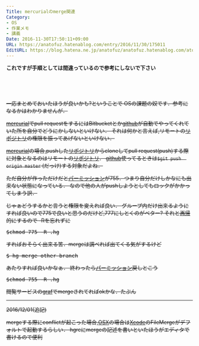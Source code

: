 ```yaml
---
Title: mercurialのmerge関連
Category:
- OS
- 作業メモ
- 講義
Date: 2016-11-30T17:50:11+09:00
URL: https://anatofuz.hatenablog.com/entry/2016/11/30/175011
EditURL: https://blog.hatena.ne.jp/anatofuz/anatofuz.hatenablog.com/atom/entry/8599973812278688551
---
```


<p><strong>これですが手順としては間違っているので参考にしないで下さい</strong></p>
<p> </p>
<p> </p>
<p><span style="text-decoration: line-through;">一応まとめておいたほうが良いかも?ということで OSの課題の奴です．参考になるかはわかりませんが．</span></p>
<p><span style="text-decoration: line-through;"><a class="keyword" href="http://d.hatena.ne.jp/keyword/mercurial">mercurial</a>でpull requestをするにはBitbucketとか<a class="keyword" href="http://d.hatena.ne.jp/keyword/github">github</a>が自動でやってくれていた所を自分でどうにかしないといけない． それは何かと言えば,リモートの<a class="keyword" href="http://d.hatena.ne.jp/keyword/%A5%EA%A5%DD%A5%B8%A5%C8%A5%EA">リポジトリ</a>の権限を振ってあげないといけない．</span></p>
<p><span style="text-decoration: line-through;"><a class="keyword" href="http://d.hatena.ne.jp/keyword/mercurial">mercurial</a>の場合,pushした<a class="keyword" href="http://d.hatena.ne.jp/keyword/%A5%EA%A5%DD%A5%B8%A5%C8%A5%EA">リポジトリ</a>からcloneしてpull request(push)する際に対象となるのはリモートの<a class="keyword" href="http://d.hatena.ne.jp/keyword/%A5%EA%A5%DD%A5%B8%A5%C8%A5%EA">リポジトリ</a>． <a class="keyword" href="http://d.hatena.ne.jp/keyword/github">github</a>使ってるときは<code>$git push  origin master</code> (だっけ)する対象だよね．</span></p>
<p><span style="text-decoration: line-through;">ただ自分が作っただけだと<a class="keyword" href="http://d.hatena.ne.jp/keyword/%A5%D1%A1%BC%A5%DF%A5%C3%A5%B7%A5%E7%A5%F3">パーミッション</a>が755．つまり自分だけしかなにも出来ない状態になっている． なので他の人がpushしようとしてもロックがかかってしまう訳．</span></p>
<p><span style="text-decoration: line-through;">じゃぁどうするかと言うと権限を変えれば良い． グループ内だけ出来るようにすれば良いので775で良いと思うのだけど,777にしとくのがベター? それと<a class="keyword" href="http://d.hatena.ne.jp/keyword/%BA%C6%B5%A2">再帰</a>的にするので -Rを忘れずに</span></p>
<pre class="code" data-lang="" data-unlink=""><span style="text-decoration: line-through;">$chmod 775 -R .hg</span></pre>
<p><span style="text-decoration: line-through;">すればおそらく出来る筈．mergeは調べれば出てくる気がするけど</span></p>
<pre class="code" data-lang="" data-unlink=""><span style="text-decoration: line-through;">$ hg merge other-branch</span></pre>
<p><span style="text-decoration: line-through;">あたりすれば良いかなぁ． 終わったら<a class="keyword" href="http://d.hatena.ne.jp/keyword/%A5%D1%A1%BC%A5%DF%A5%C3%A5%B7%A5%E7%A5%F3">パーミッション</a>戻しとこう</span></p>
<pre class="code" data-lang="" data-unlink=""><span style="text-decoration: line-through;">$chmod 755 -R .hg</span></pre>
<p><span style="text-decoration: line-through;">閲覧サービスの<a class="keyword" href="http://d.hatena.ne.jp/keyword/graf">graf</a>でmergeされてればokかな．たぶん</span></p>
<hr />
<p><span style="text-decoration: line-through;">2016/12/01(追記)</span></p>
<p><span style="text-decoration: line-through;">mergeする際にconflictが起こった場合,<a class="keyword" href="http://d.hatena.ne.jp/keyword/OSX">OSX</a>の場合は<a class="keyword" href="http://d.hatena.ne.jp/keyword/Xcode">Xcode</a>のFileMergeがデフォルトで起動するらしい． hgrcにmergeの記述を書いといたほうがエディタで書けるので便利</span></p>
